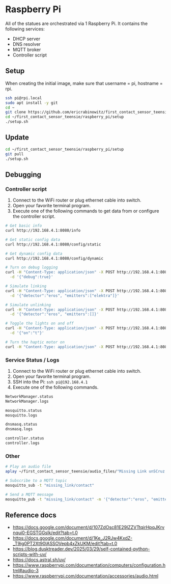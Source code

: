 # Raspberry Pi

All of the statues are orchestrated via 1 Raspberry Pi. It contains the following services:

- DHCP server
- DNS resolver
- MQTT broker
- Controller script

## Setup

When creating the initial image, make sure that username = pi, hostname = rpi.

```bash
ssh pi@rpi.local
sudo apt install -y git
cd ~
git clone https://github.com/ericrabinowitz/first_contact_sensor_teensie.git
cd ~/first_contact_sensor_teensie/raspberry_pi/setup
./setup.sh
```

## Update

```bash
cd ~/first_contact_sensor_teensie/raspberry_pi/setup
git pull
./setup.sh
```

## Debugging

### Controller script

1. Connect to the WiFi router or plug ethernet cable into switch.
1. Open your favorite terminal program.
1. Execute one of the following commands to get data from or configure the controller script.

```bash
# Get basic info
curl http://192.168.4.1:8080/info

# Get static config data
curl http://192.168.4.1:8080/config/static

# Get dynamic config data
curl http://192.168.4.1:8080/config/dynamic

# Turn on debug logging
curl -H "Content-Type: application/json" -X POST http://192.168.4.1:8080/debug \
  -d '{"debug":true}'

# Simulate linking
curl -H "Content-Type: application/json" -X POST http://192.168.4.1:8080/contact \
  -d '{"detector":"eros", "emitters":["elektra"]}'

# Simulate unlinking
curl -H "Content-Type: application/json" -X POST http://192.168.4.1:8080/contact \
  -d '{"detector":"eros", "emitters":[]}'

# Toggle the lights on and off
curl -H "Content-Type: application/json" -X POST http://192.168.4.1:8080/led/eros \
  -d '{"on":"t"}'

# Turn the haptic motor on
curl -H "Content-Type: application/json" -X POST http://192.168.4.1:8080/haptic/elektra
```

### Service Status / Logs

1. Connect to the WiFi router or plug ethernet cable into switch.
1. Open your favorite terminal program.
1. SSH into the Pi: `ssh pi@192.168.4.1`
1. Execute one of the following commands.

```bash
NetworkManager.status
NetworkManager.logs

mosquitto.status
mosquitto.logs

dnsmasq.status
dnsmasq.logs

controller.status
controller.logs
```

### Other

```bash
# Play an audio file
aplay ~/first_contact_sensor_teensie/audio_files/"Missing Link unSCruz active 1 Remi Wolf Polo Pan Hello.wav"

# Subscribe to a MQTT topic
mosquitto_sub -t "missing_link/contact"

# Send a MQTT message
mosquitto_pub -t "missing_link/contact" -m '{"detector":"eros", "emitters":["elektra"]}'
```

## Reference docs

- https://docs.google.com/document/d/107ZdOsc81E29lZZVTtqirHpqJKrvnqui0-EGSTGGslk/edit?tab=t.0
- https://docs.google.com/document/d/1Ke_J2RJw4KxdZ-_T9ig0PT2Xt90lASSOVepb4xZkUKM/edit?tab=t.0
- https://blog.dusktreader.dev/2025/03/29/self-contained-python-scripts-with-uv/
- https://docs.astral.sh/uv/
- https://www.raspberrypi.com/documentation/computers/configuration.html#audio-3
- https://www.raspberrypi.com/documentation/accessories/audio.html
